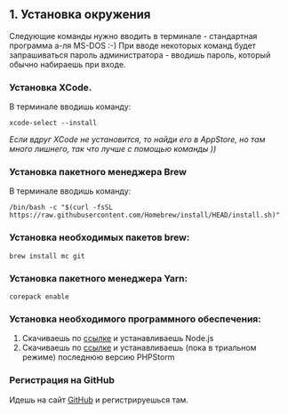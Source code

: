 ## 1. Установка окружения
Следующие команды нужно вводить в терминале - стандартная программа а-ля MS-DOS :-)
При вводе некоторых команд будет запрашиваться пароль администратора - вводишь пароль, который обычно набираешь при входе.

### Установка XCode.
В терминале вводишь команду:
    
    xcode-select --install

_Если вдруг XCode не установится, то найди его в AppStore, но там много лишнего, так что лучше с помощью команды ))_

### Установка пакетного менеджера Brew
В терминале вводишь команду:

    /bin/bash -c "$(curl -fsSL https://raw.githubusercontent.com/Homebrew/install/HEAD/install.sh)"

### Установка необходимых пакетов brew:

    brew install mc git 

### Установка пакетного менеджера Yarn:

    corepack enable

### Установка необходимого программного обеспечения:

1. Скачиваешь по [ссылке](https://nodejs.org/dist/v16.16.0/node-v16.16.0.pkg)  и устанавливаешь Node.js
2. Скачиваешь по [ссылке](https://www.jetbrains.com/phpstorm/) и устанавливаешь (пока в триальном режиме) последнюю версию PHPStorm 

### Регистрация на GitHub

Идешь на сайт [GitHub](https://github.com/) и регистрируешься там.
